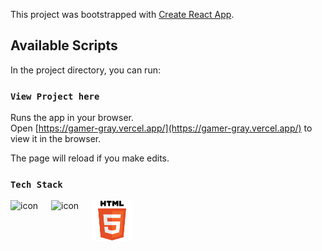 This project was bootstrapped with [Create React App](https://github.com/facebook/create-react-app).

## Available Scripts

In the project directory, you can run:

### `View Project here`

Runs the app in your browser.<br />
Open [https://gamer-gray.vercel.app/](https://gamer-gray.vercel.app/) to view it in the browser.

The page will reload if you make edits.<br />
### `Tech Stack`
<div align="left">
  <div style="display: flex; align-items: flex-start;"><img src="https://techstack-generator.vercel.app/js-icon.svg" alt="icon" width="65" height="65" /><img src="https://techstack-generator.vercel.app/react-icon.svg" alt="icon" width="65" height="65" /><img src="https://raw.githubusercontent.com/devicons/devicon/master/icons/html5/html5-original-wordmark.svg" alt="html5" width="65" height="65" /></div>
</div>
